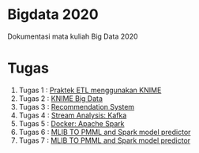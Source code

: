 # Bigdata 2020
Dokumentasi mata kuliah Big Data 2020

# Tugas 

1. Tugas 1 : [Praktek ETL menggunakan KNIME](https://github.com/farizmpr/Bigdata-2020/tree/master/tugas1)
2. Tugas 2 : [KNIME Big Data](https://github.com/farizmpr/Bigdata-2020/blob/master/tugas_2/README.md)
3. Tugas 3 : [Recommendation System](https://github.com/farizmpr/Bigdata-2020/blob/master/tugas_3/README.md)
4. Tugas 4 : [Stream Analysis: Kafka](https://github.com/farizmpr/Bigdata-2020/blob/master/tugas_4/README.md)
5. Tugas 5 : [Docker: Apache Spark](https://github.com/farizmpr/Bigdata-2020/blob/master/tugas_5/README.md)
6. Tugas 6 : [MLIB TO PMML and Spark model predictor](https://github.com/farizmpr/Bigdata-2020/tree/master/tugas_6)
7. Tugas 7 : [MLIB TO PMML and Spark model predictor](https://github.com/farizmpr/Bigdata-2020/tree/master/tugas_7)
